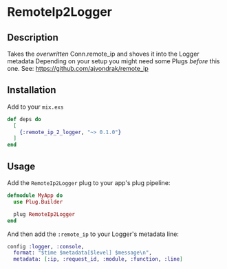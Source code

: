 # RemoteIp2Logger

## Description

Takes the _overwritten_ Conn.remote_ip and shoves it into the Logger metadata
Depending on your setup you might need some Plugs _before_ this one.
See: https://github.com/ajvondrak/remote_ip

## Installation
Add to your `mix.exs`

```elixir
def deps do
  [
    {:remote_ip_2_logger, "~> 0.1.0"}
  ]
end
```

## Usage 
Add the `RemoteIp2Logger` plug to your app's plug pipeline:

```elixir
defmodule MyApp do
  use Plug.Builder

  plug RemoteIp2Logger
end
```

And then add the `:remote_ip` to your Logger's metadata line:
```elixir
config :logger, :console,
  format: "$time $metadata[$level] $message\n",
  metadata: [:ip, :request_id, :module, :function, :line]
```
